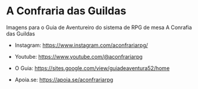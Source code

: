 # A Confraria das Guildas

 Imagens para o Guia de Aventureiro do sistema de RPG de mesa A Conrafia das Guildas

- Instagram: https://www.instagram.com/aconfrariarpg/
- Youtube:   https://www.youtube.com/@aconfrariarpg
- O Guia:    https://sites.google.com/view/guiadeaventura52/home

- Apoia.se:  https://apoia.se/aconfrariarpg